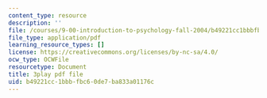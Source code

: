 ```yaml
---
content_type: resource
description: ''
file: /courses/9-00-introduction-to-psychology-fall-2004/b49221cc1bbbfbc60de7ba833a01176c_10496.pdf
file_type: application/pdf
learning_resource_types: []
license: https://creativecommons.org/licenses/by-nc-sa/4.0/
ocw_type: OCWFile
resourcetype: Document
title: 3play pdf file
uid: b49221cc-1bbb-fbc6-0de7-ba833a01176c
---
```

